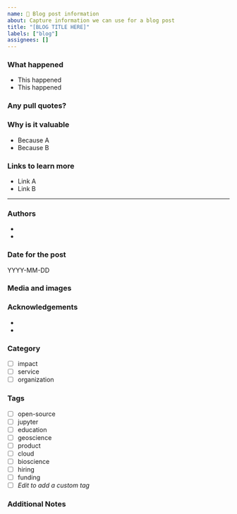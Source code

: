 ```yaml
---
name: 📖 Blog post information
about: Capture information we can use for a blog post
title: "[BLOG TITLE HERE]"
labels: ["blog"]
assignees: []
---
```


<!--
  Fill out the fields below as best you can. Don't worry about getting it perfect. Just bullet points is fine if that's all you have time / energy for.
-->

### What happened

- This happened
- This happened

### Any pull quotes?

<!-- Pull quotes are the most impactful thing we can communicate! -->

### Why is it valuable

- Because A
- Because B

### Links to learn more

- Link A
- Link B

---

<!-- Everything after here is optional! -->

### Authors
<!-- List the authors of this blog post (one per line) -->

-
- 

### Date for the post
<!-- Is there a date associated with this post? (optional) -->

YYYY-MM-DD

### Media and images
<!-- Have any images we can use in the post? Drag and drop here! -->


### Acknowledgements
<!-- Acknowledgements for contributors, funders, or collaborators (optional). -->

-
-

### Category
<!-- Select the main category for this blog post: impact, service, or organization -->

- [ ] impact
- [ ] service
- [ ] organization

### Tags
<!-- Select relevant tags for this blog post by checking the boxes or listing them -->

- [ ] open-source
- [ ] jupyter
- [ ] education
- [ ] geoscience
- [ ] product
- [ ] cloud
- [ ] bioscience
- [ ] hiring
- [ ] funding
- [ ] _Edit to add a custom tag_

### Additional Notes
<!--
  Any additional notes, special requirements, or implementation details.
  e.g., "This needs to be published before the conference", "Include featured image", etc.
-->


